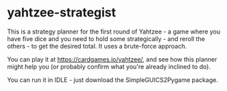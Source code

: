 # yahtzee-strategist

This is a strategy planner for the first round of Yahtzee - a game where you have five dice and you need to hold some strategically - and reroll the others - to get the desired total. It uses a brute-force approach.

You can play it at https://cardgames.io/yahtzee/, and see how this planner might help you (or probably confirm what you're already inclined to do).

You can run it in IDLE - just download the SimpleGUICS2Pygame package.
